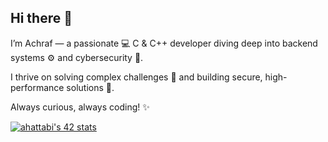 ## Hi there 👋

I’m Achraf — a passionate 💻 C & C++ developer diving deep into backend systems ⚙️ and cybersecurity 🔐.

I thrive on solving complex challenges 🧩 and building secure, high-performance solutions 🚀.

Always curious, always coding! ✨

[![ahattabi's 42 stats](https://badge.mediaplus.ma/binary/ahattabi)](https://github.com/oakoudad/badge42)
